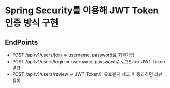 # Spring Security를 이용해 JWT Token 인증 방식 구현

## EndPoints

- POST /api/v1/users/join => username, password로 회원가입
- POST /api/v1/users/login => username, password로 로그인 => JWT Token 발급
- POST /api/v1/users/review => JWT Token이 유효한지 체크 후 통과하면 리뷰 등록

